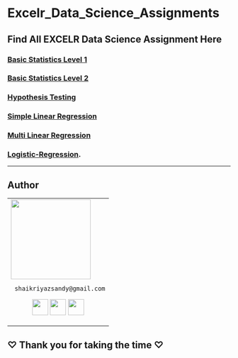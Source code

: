 # Excelr_Data_Science_Assignments

## Find All EXCELR Data Science Assignment Here

### [Basic Statistics Level 1](https://github.com/ShaikRiyazSandy/Basic-Statistics_Level-1.git)

### [Basic Statistics Level 2](https://github.com/ShaikRiyazSandy/Basic-Statistics_Level-2.git)

### [Hypothesis Testing](https://github.com/ShaikRiyazSandy/Hypothesis-Testing.git)

### [Simple Linear Regression](https://github.com/ShaikRiyazSandy/Simple-Linear-Regression.git)

### [Multi Linear Regression](https://github.com/ShaikRiyazSandy/Multi-Linear-Regression.git)

### [Logistic-Regression](https://github.com/ShaikRiyazSandy/Logistic-Regression.git).
___

## Author
<table>
<tr>
<td>
     <img src="https://avatars.githubusercontent.com/u/161717517?v=4/" width="180"/>
        
     shaikriyazsandy@gmail.com

<p align="center">
<a href = "https://github.com/ShaikRiyazSandy"><img src = "http://www.iconninja.com/files/241/825/211/round-collaboration-social-github-code-circle-network-icon.svg" width="36" height = "36"/></a>
<a href = "https://twitter.com/ShaikRi04749930"><img src = "https://www.shareicon.net/download/2016/07/06/107115_media.svg" width="36" height="36"/></a>
<a href = "https://www.linkedin.com/in/shaik-riyaz-279147215/"><img src = "http://www.iconninja.com/files/863/607/751/network-linkedin-social-connection-circular-circle-media-icon.svg" width="36" height="36"/></a>

</p>
</td>
</tr> 
  </table>
  
**<h2>♡ Thank you for taking the time ♡**
